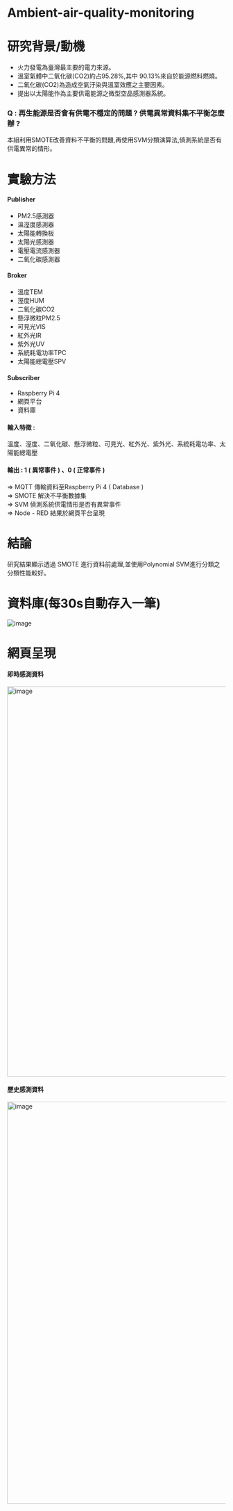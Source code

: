# Ambient-air-quality-monitoring
# 研究背景/動機
- 火力發電為臺灣最主要的電力來源。  
- 溫室氣體中二氧化碳(CO2)約占95.28%,其中 90.13%來自於能源燃料燃燒。  
- 二氧化碳(CO2)為造成空氣汙染與溫室效應之主要因素。   
- 提出以太陽能作為主要供電能源之微型空品感測器系統。  

### Q : 再生能源是否會有供電不穩定的問題 ? 供電異常資料集不平衡怎麼辦 ?  
本組利用SMOTE改善資料不平衡的問題,再使用SVM分類演算法,偵測系統是否有供電異常的情形。


# 實驗方法
#### Publisher
- PM2.5感測器
- 溫溼度感測器
- 太陽能轉換板
- 太陽光感測器
- 電壓電流感測器
- 二氧化碳感測器

#### Broker
- 溫度TEM  
- 溼度HUM
- 二氧化碳CO2
- 懸浮微粒PM2.5  
- 可見光VIS
- 紅外光IR
- 紫外光UV
- 系統耗電功率TPC
- 太陽能總電壓SPV

#### Subscriber
- Raspberry Pi 4  
- 網頁平台  
- 資料庫

#### 輸入特徵 :  
溫度、溼度、二氧化碳、懸浮微粒、可見光、紅外光、紫外光、系統耗電功率、太陽能總電壓

#### 輸出 : 1 ( 異常事件 ) 、0 ( 正常事件 )
$\Rightarrow$ MQTT  傳輸資料至Raspberry Pi 4 ( Database )  
$\Rightarrow$ SMOTE  解決不平衡數據集  
$\Rightarrow$ SVM  偵測系統供電情形是否有異常事件  
$\Rightarrow$ Node - RED  結果於網頁平台呈現  

# 結論
研究結果顯示透過 SMOTE 進行資料前處理,並使用Polynomial SVM進行分類之分類性能較好。

# 資料庫(每30s自動存入一筆)
![image](https://github.com/110002013/Ambient-air-quality-monitoring/assets/93826901/c0af0f6d-fdd8-47da-bb86-c7d899761bfa)

# 網頁呈現
#### 即時感測資料
<img width="898" alt="image" src="https://github.com/110002013/Ambient-air-quality-monitoring/assets/93826901/9c5ea3cf-9823-49af-9a84-3cb536a3d1d9">

#### 歷史感測資料
<img width="926" alt="image" src="https://github.com/110002013/Ambient-air-quality-monitoring/assets/93826901/f4f23b6e-16e9-48b8-89e4-6ba5daf4043c">




